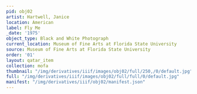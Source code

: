 ```yaml
---
pid: obj02
artist: Hartwell, Janice
location: American
label: Fly Me
_date: '1975'
object_type: Black and White Photograph
current_location: Museum of Fine Arts at Florida State University
source: Museum of Fine Arts at Florida State University
order: '01'
layout: qatar_item
collection: mofa
thumbnail: "/img/derivatives/iiif/images/obj02/full/250,/0/default.jpg"
full: "/img/derivatives/iiif/images/obj02/full/full/0/default.jpg"
manifest: "/img/derivatives/iiif/obj02/manifest.json"
---
```

